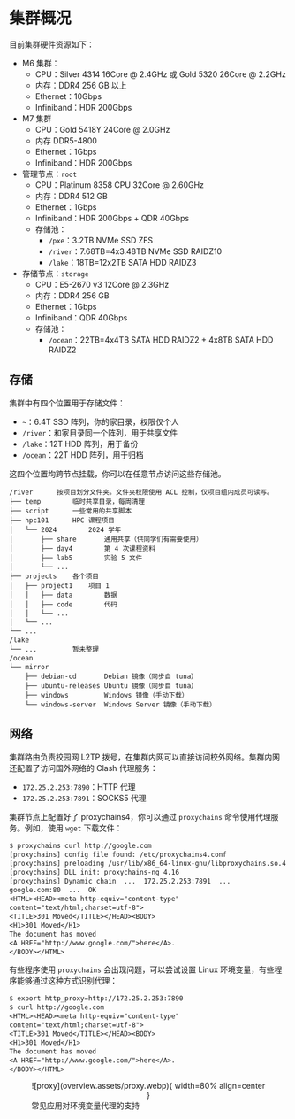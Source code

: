 # 集群概况

目前集群硬件资源如下：

- M6 集群：
    - CPU：Silver 4314 16Core @ 2.4GHz 或 Gold 5320 26Core @ 2.2GHz
    - 内存：DDR4 256 GB 以上
    - Ethernet：10Gbps
    - Infiniband：HDR 200Gbps
- M7 集群
    - CPU：Gold 5418Y 24Core @ 2.0GHz
    - 内存 DDR5-4800
    - Ethernet：1Gbps
    - Infiniband：HDR 200Gbps
- 管理节点：`root`
    - CPU：Platinum 8358 CPU 32Core @ 2.60GHz
    - 内存：DDR4 512 GB
    - Ethernet：1Gbps
    - Infiniband：HDR 200Gbps + QDR 40Gbps
    - 存储池：
        - `/pxe`：3.2TB NVMe SSD ZFS
        - `/river`：7.68TB=4x3.48TB NVMe SSD RAIDZ10
        - `/lake`：18TB=12x2TB SATA HDD RAIDZ3
- 存储节点：`storage`
    - CPU：E5-2670 v3 12Core @ 2.3GHz
    - 内存：DDR4 256 GB
    - Ethernet：1Gbps
    - Infiniband：QDR 40Gbps
    - 存储池：
        - `/ocean`：22TB=4x4TB SATA HDD RAIDZ2 + 4x8TB SATA HDD RAIDZ2

## 存储

集群中有四个位置用于存储文件：

- `~`：6.4T SSD 阵列，你的家目录，权限仅个人
- `/river`：和家目录同一个阵列，用于共享文件
- `/lake`：12T HDD 阵列，用于备份
- `/ocean`：22T HDD 阵列，用于归档

这四个位置均跨节点挂载，你可以在任意节点访问这些存储池。

```text
/river      按项目划分文件夹。文件夹权限使用 ACL 控制，仅项目组内成员可读写。
├── temp        临时共享目录，每周清理
├── script      一些常用的共享脚本
├── hpc101      HPC 课程项目
│   └── 2024        2024 学年
│       ├── share       通用共享（供同学们有需要使用）
│       ├── day4        第 4 次课程资料
│       ├── lab5        实验 5 文件
│       └── ...
├── projects    各个项目
│   ├── project1    项目 1
│   │   ├── data        数据
│   │   ├── code        代码
│   │   └── ...
│   └── ...
└── ...
/lake
└── ...         暂未整理
/ocean
└── mirror
    ├── debian-cd       Debian 镜像（同步自 tuna）
    ├── ubuntu-releases Ubuntu 镜像（同步自 tuna）
    ├── windows         Windows 镜像（手动下载）
    └── windows-server  Windows Server 镜像（手动下载）
```

## 网络

集群路由负责校园网 L2TP 拨号，在集群内网可以直接访问校外网络。集群内网还配置了访问国外网络的 Clash 代理服务：

- `172.25.2.253:7890`：HTTP 代理
- `172.25.2.253:7891`：SOCKS5 代理

集群节点上配置好了 proxychains4，你可以通过 `proxychains` 命令使用代理服务。例如，使用 `wget` 下载文件：

```shell
$ proxychains curl http://google.com
[proxychains] config file found: /etc/proxychains4.conf
[proxychains] preloading /usr/lib/x86_64-linux-gnu/libproxychains.so.4
[proxychains] DLL init: proxychains-ng 4.16
[proxychains] Dynamic chain  ...  172.25.2.253:7891  ...  google.com:80  ...  OK
<HTML><HEAD><meta http-equiv="content-type" content="text/html;charset=utf-8">
<TITLE>301 Moved</TITLE></HEAD><BODY>
<H1>301 Moved</H1>
The document has moved
<A HREF="http://www.google.com/">here</A>.
</BODY></HTML>
```

有些程序使用 `proxychains` 会出现问题，可以尝试设置 Linux 环境变量，有些程序能够通过这种方式识别代理：

```shell
$ export http_proxy=http://172.25.2.253:7890
$ curl http://google.com
<HTML><HEAD><meta http-equiv="content-type" content="text/html;charset=utf-8">
<TITLE>301 Moved</TITLE></HEAD><BODY>
<H1>301 Moved</H1>
The document has moved
<A HREF="http://www.google.com/">here</A>.
</BODY></HTML>
```

<figure markdown="span">
  <center>![proxy](overview.assets/proxy.webp){ width=80% align=center }</center>
  <figcaption>常见应用对环境变量代理的支持</figcaption>
</figure>
